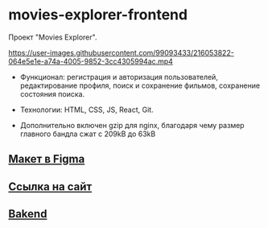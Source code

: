 # movies-explorer-frontend

Проект "Movies Explorer".

https://user-images.githubusercontent.com/99093433/216053822-064e5e1e-a74a-4005-9852-3cc4305994ac.mp4

* Функционал: регистрация и авторизация пользователей, редактирование профиля, поиск и сохранение фильмов, сохранение состояния поиска.
* Технологии: HTML, CSS, JS, React, Git.

* Дополнительно включен gzip для nginx, благодаря чему размер главного бандла сжат с 209kB до 63kB

## [Макет в Figma](https://www.figma.com/file/weGFNaxyjDPOs9PbZ7oKbR/Diploma-(Copy)?node-id=999%3A6564&t=0fUpCSvcsvTahHBf-1)

## [Ссылка на сайт](https://diploma.margosha.nomoredomains.club/)

## [Bakend](https://github.com/MargoShabanova/movies-explorer-api)
